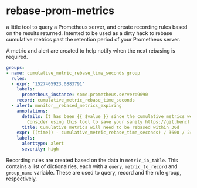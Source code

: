 # rebase-prom-metrics

a little tool to query a Prometheus server, and create recording rules based on the results returned. Intented to be used as a dirty hack to rebase cumulative metrics past the retention period of your Prometheus server.

A metric and alert are created to help notify when the next rebasing is required.

```yaml
groups:
- name: cumulative_metric_rebase_time_seconds group
  rules:
  - expr: '1527405923.0883791'
    labels:
      prometheus_instance: some.prometheus.server:9090
    record: cumulative_metric_rebase_time_seconds
  - alert: monitor__rebased_metrics_expiring
    annotations:
      details: It has been {{ $value }} since the cumulative metrics were last rebased.
        Consider using this tool to save your sanity https://git.bencl.app/rebase-prom-metrics
      title: Cumulative metrics will need to be rebased within 30d
    expr: ((time() - cumulative_metric_rebase_time_seconds) / 3600 / 24) > 150
    labels:
      alerttype: alert
      severity: high
```

Recording rules are created based on the data in `metric_io_table`. This contains a list of dictionairies, each with a `query`, `metric_to_record` and `group_name` variable. These are used to query, record and the rule group, respectively.
